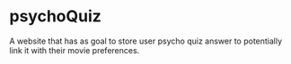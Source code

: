 # psychoQuiz
A website that has as goal to store user psycho quiz answer to potentially link it with their movie preferences.
